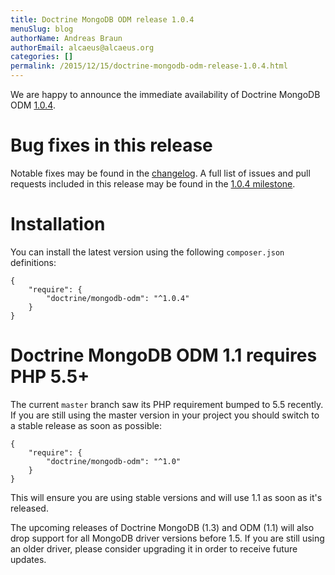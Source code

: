 ```yaml
---
title: Doctrine MongoDB ODM release 1.0.4
menuSlug: blog
authorName: Andreas Braun
authorEmail: alcaeus@alcaeus.org
categories: []
permalink: /2015/12/15/doctrine-mongodb-odm-release-1.0.4.html
---
```

We are happy to announce the immediate availability of Doctrine MongoDB
ODM
[1.0.4](https://github.com/doctrine/mongodb-odm/releases/tag/1.0.4).

Bug fixes in this release
=========================

Notable fixes may be found in the
[changelog](https://github.com/doctrine/mongodb-odm/blob/master/CHANGELOG-1.0.md#104-2015-12-15).
A full list of issues and pull requests included in this release may be
found in the [1.0.4
milestone](https://github.com/doctrine/mongodb-odm/issues?q=milestone%3A1.0.4).

Installation
============

You can install the latest version using the following `composer.json`
definitions:

~~~~ {.sourceCode .json}
{
    "require": {
        "doctrine/mongodb-odm": "^1.0.4"
    }
}
~~~~

Doctrine MongoDB ODM 1.1 requires PHP 5.5+
==========================================

The current `master` branch saw its PHP requirement bumped to 5.5
recently. If you are still using the master version in your project you
should switch to a stable release as soon as possible:

~~~~ {.sourceCode .json}
{
    "require": {
        "doctrine/mongodb-odm": "^1.0"
    }
}
~~~~

This will ensure you are using stable versions and will use 1.1 as soon
as it's released.

The upcoming releases of Doctrine MongoDB (1.3) and ODM (1.1) will also
drop support for all MongoDB driver versions before 1.5. If you are
still using an older driver, please consider upgrading it in order to
receive future updates.
